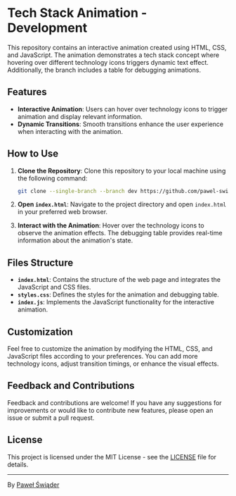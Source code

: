 # Tech Stack Animation - Development

This repository contains an interactive animation created using HTML, CSS, and JavaScript. The animation demonstrates a tech stack concept where hovering over different technology icons triggers dynamic text effect. Additionally, the branch includes a table for debugging animations.

## Features

- **Interactive Animation**: Users can hover over technology icons to trigger animation and display relevant information.
- **Dynamic Transitions**: Smooth transitions enhance the user experience when interacting with the animation.

## How to Use

1. **Clone the Repository**: Clone this repository to your local machine using the following command:

   ```bash
   git clone --single-branch --branch dev https://github.com/pawel-swiader/tech-stack-animation.git
   ```

2. **Open `index.html`**: Navigate to the project directory and open `index.html` in your preferred web browser.

3. **Interact with the Animation**: Hover over the technology icons to observe the animation effects. The debugging table provides real-time information about the animation's state.

## Files Structure

- **`index.html`**: Contains the structure of the web page and integrates the JavaScript and CSS files.
- **`styles.css`**: Defines the styles for the animation and debugging table.
- **`index.js`**: Implements the JavaScript functionality for the interactive animation.

## Customization

Feel free to customize the animation by modifying the HTML, CSS, and JavaScript files according to your preferences. You can add more technology icons, adjust transition timings, or enhance the visual effects.

## Feedback and Contributions

Feedback and contributions are welcome! If you have any suggestions for improvements or would like to contribute new features, please open an issue or submit a pull request.

## License

This project is licensed under the MIT License - see the [LICENSE](LICENSE) file for details.

---

By [Paweł Świąder](https://github.com/pawel-swiader)
